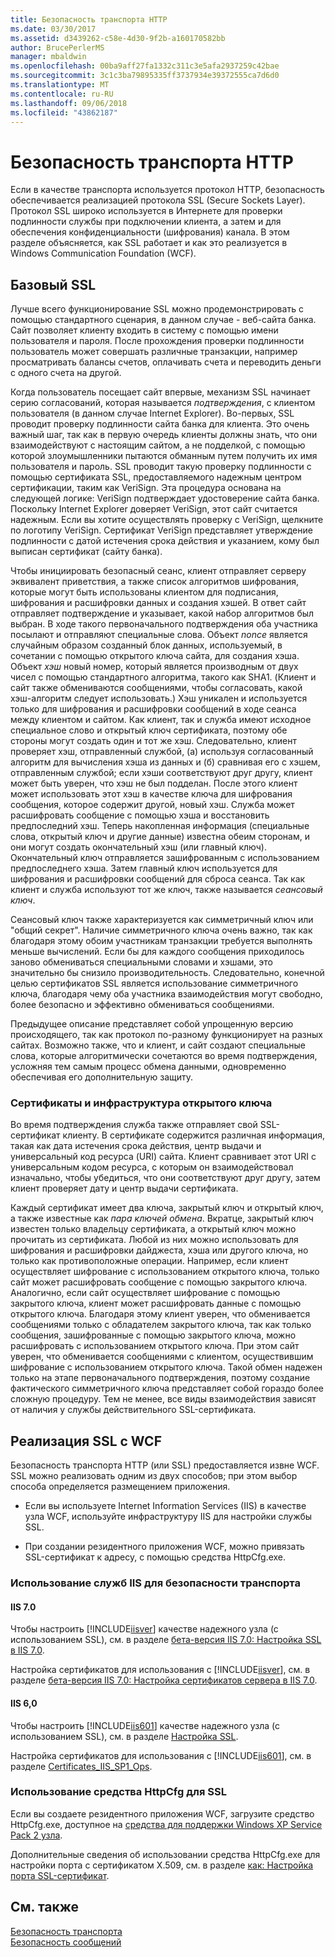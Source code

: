 ```yaml
---
title: Безопасность транспорта HTTP
ms.date: 03/30/2017
ms.assetid: d3439262-c58e-4d30-9f2b-a160170582bb
author: BrucePerlerMS
manager: mbaldwin
ms.openlocfilehash: 00ba9aff27fa1332c311c3e5afa2937259c42bae
ms.sourcegitcommit: 3c1c3ba79895335ff3737934e39372555ca7d6d0
ms.translationtype: MT
ms.contentlocale: ru-RU
ms.lasthandoff: 09/06/2018
ms.locfileid: "43862187"
---
```

# <a name="http-transport-security"></a>Безопасность транспорта HTTP
Если в качестве транспорта используется протокол HTTP, безопасность обеспечивается реализацией протокола SSL (Secure Sockets Layer). Протокол SSL широко используется в Интернете для проверки подлинности службы при подключении клиента, а затем и для обеспечения конфиденциальности (шифрования) канала. В этом разделе объясняется, как SSL работает и как это реализуется в Windows Communication Foundation (WCF).  
  
## <a name="basic-ssl"></a>Базовый SSL  
 Лучше всего функционирование SSL можно продемонстрировать с помощью стандартного сценария, в данном случае - веб-сайта банка. Сайт позволяет клиенту входить в систему с помощью имени пользователя и пароля. После прохождения проверки подлинности пользователь может совершать различные транзакции, например просматривать балансы счетов, оплачивать счета и переводить деньги с одного счета на другой.  
  
 Когда пользователь посещает сайт впервые, механизм SSL начинает серию согласований, которая называется *подтверждения*, с клиентом пользователя (в данном случае Internet Explorer). Во-первых, SSL проводит проверку подлинности сайта банка для клиента. Это очень важный шаг, так как в первую очередь клиенты должны знать, что они взаимодействуют с настоящим сайтом, а не подделкой, с помощью которой злоумышленники пытаются обманным путем получить их имя пользователя и пароль. SSL проводит такую проверку подлинности с помощью сертификата SSL, предоставляемого надежным центром сертификации, таким как VeriSign. Эта процедура основана на следующей логике: VeriSign подтверждает удостоверение сайта банка. Поскольку Internet Explorer доверяет VeriSign, этот сайт считается надежным. Если вы хотите осуществлять проверку с VeriSign, щелкните по логотипу VeriSign. Сертификат VeriSign представляет утверждение подлинности с датой истечения срока действия и указанием, кому был выписан сертификат (сайту банка).  
  
 Чтобы инициировать безопасный сеанс, клиент отправляет серверу эквивалент приветствия, а также список алгоритмов шифрования, которые могут быть использованы клиентом для подписания, шифрования и расшифровки данных и создания хэшей. В ответ сайт отправляет подтверждение и указывает, какой набор алгоритмов был выбран. В ходе такого первоначального подтверждения оба участника посылают и отправляют специальные слова. Объект *nonce* является случайным образом созданный блок данных, используемый, в сочетании с помощью открытого ключа сайта, для создания хэша. Объект *хэш* новый номер, который является производным от двух чисел с помощью стандартного алгоритма, такого как SHA1. (Клиент и сайт также обмениваются сообщениями, чтобы согласовать, какой хэш-алгоритм следует использовать.) Хэш уникален и используется только для шифрования и расшифровки сообщений в ходе сеанса между клиентом и сайтом. Как клиент, так и служба имеют исходное специальное слово и открытый ключ сертификата, поэтому обе стороны могут создать один и тот же хэш. Следовательно, клиент проверяет хэш, отправленный службой, (а) используя согласованный алгоритм для вычисления хэша из данных и (б) сравнивая его с хэшем, отправленным службой; если хэши соответствуют друг другу, клиент может быть уверен, что хэш не был подделан. После этого клиент может использовать этот хэш в качестве ключа для шифрования сообщения, которое содержит другой, новый хэш. Служба может расшифровать сообщение с помощью хэша и восстановить предпоследний хэш. Теперь накопленная информация (специальные слова, открытый ключ и другие данные) известна обеим сторонам, и они могут создать окончательный хэш (или главный ключ). Окончательный ключ отправляется зашифрованным с использованием предпоследнего хэша. Затем главный ключ используется для шифрования и расшифровки сообщений для сброса сеанса. Так как клиент и служба используют тот же ключ, также называется *сеансовый ключ*.  
  
 Сеансовый ключ также характеризуется как симметричный ключ или "общий секрет". Наличие симметричного ключа очень важно, так как благодаря этому обоим участникам транзакции требуется выполнять меньше вычислений. Если бы для каждого сообщения приходилось заново обмениваться специальными словами и хэшами, это значительно бы снизило производительность. Следовательно, конечной целью сертификатов SSL является использование симметричного ключа, благодаря чему оба участника взаимодействия могут свободно, более безопасно и эффективно обмениваться сообщениями.  
  
 Предыдущее описание представляет собой упрощенную версию происходящего, так как протокол по-разному функционирует на разных сайтах. Возможно также, что и клиент, и сайт создают специальные слова, которые алгоритмически сочетаются во время подтверждения, усложняя тем самым процесс обмена данными, одновременно обеспечивая его дополнительную защиту.  
  
### <a name="certificates-and-public-key-infrastructure"></a>Сертификаты и инфраструктура открытого ключа  
 Во время подтверждения служба также отправляет свой SSL-сертификат клиенту. В сертификате содержится различная информация, такая как дата истечения срока действия, центр выдачи и универсальный код ресурса (URI) сайта. Клиент сравнивает этот URI с универсальным кодом ресурса, с которым он взаимодействовал изначально, чтобы убедиться, что они соответствуют друг другу, затем клиент проверяет дату и центр выдачи сертификата.  
  
 Каждый сертификат имеет два ключа, закрытый ключ и открытый ключ, а также известные как *пара ключей обмена*. Вкратце, закрытый ключ известен только владельцу сертификата, а открытый ключ можно прочитать из сертификата. Любой из них можно использовать для шифрования и расшифровки дайджеста, хэша или другого ключа, но только как противоположные операции. Например, если клиент осуществляет шифрование с использованием открытого ключа, только сайт может расшифровать сообщение с помощью закрытого ключа. Аналогично, если сайт осуществляет шифрование с помощью закрытого ключа, клиент может расшифровать данные с помощью открытого ключа. Благодаря этому клиент уверен, что обменивается сообщениями только с обладателем закрытого ключа, так как только сообщения, зашифрованные с помощью закрытого ключа, можно расшифровать с использованием открытого ключа. При этом сайт уверен, что обменивается сообщениями с клиентом, осуществившим шифрование с использованием открытого ключа. Такой обмен надежен только на этапе первоначального подтверждения, поэтому создание фактического симметричного ключа представляет собой гораздо более сложную процедуру. Тем не менее, все виды взаимодействия зависят от наличия у службы действительного SSL-сертификата.  
  
## <a name="implementing-ssl-with-wcf"></a>Реализация SSL с WCF  
 Безопасность транспорта HTTP (или SSL) предоставляется извне WCF. SSL можно реализовать одним из двух способов; при этом выбор способа определяется размещением приложения.  
  
-   Если вы используете Internet Information Services (IIS) в качестве узла WCF, используйте инфраструктуру IIS для настройки службы SSL.  
  
-   При создании резидентного приложения WCF, можно привязать SSL-сертификат к адресу, с помощью средства HttpCfg.exe.  
  
### <a name="using-iis-for-transport-security"></a>Использование служб IIS для безопасности транспорта  
  
#### <a name="iis-70"></a>IIS 7.0  
 Чтобы настроить [!INCLUDE[iisver](../../../../includes/iisver-md.md)] качестве надежного узла (с использованием SSL), см. в разделе [бета-версия IIS 7.0: Настройка SSL в IIS 7.0](https://go.microsoft.com/fwlink/?LinkId=88600).  
  
 Настройка сертификатов для использования с [!INCLUDE[iisver](../../../../includes/iisver-md.md)], см. в разделе [бета-версия IIS 7.0: Настройка сертификатов сервера в IIS 7.0](https://go.microsoft.com/fwlink/?LinkID=88595).  
  
#### <a name="iis-60"></a>IIS 6,0  
 Чтобы настроить [!INCLUDE[iis601](../../../../includes/iis601-md.md)] качестве надежного узла (с использованием SSL), см. в разделе [Настройка SSL](https://go.microsoft.com/fwlink/?LinkId=88601).  
  
 Настройка сертификатов для использования с [!INCLUDE[iis601](../../../../includes/iis601-md.md)], см. в разделе [Certificates_IIS_SP1_Ops](https://go.microsoft.com/fwlink/?LinkId=88602).  
  
### <a name="using-httpcfg-for-ssl"></a>Использование средства HttpCfg для SSL  
 Если вы создаете резидентного приложения WCF, загрузите средство HttpCfg.exe, доступное на [средства для поддержки Windows XP Service Pack 2 узла](https://go.microsoft.com/fwlink/?LinkId=29002).  
  
 Дополнительные сведения об использовании средства HttpCfg.exe для настройки порта с сертификатом X.509, см. в разделе [как: Настройка порта SSL-сертификат](../../../../docs/framework/wcf/feature-details/how-to-configure-a-port-with-an-ssl-certificate.md).  
  
## <a name="see-also"></a>См. также  
 [Безопасность транспорта](../../../../docs/framework/wcf/feature-details/transport-security.md)  
 [Безопасность сообщений](../../../../docs/framework/wcf/feature-details/message-security-in-wcf.md)
